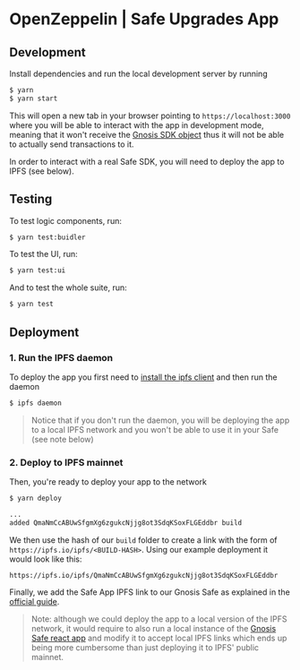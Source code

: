 # OpenZeppelin | Safe Upgrades App

## Development
Install dependencies and run the local development server by running

```bash
$ yarn
$ yarn start
```

This will open a new tab in your browser pointing to `https://localhost:3000` where you will be able to interact with the app in development mode, meaning that it won't receive the [Gnosis SDK object](https://github.com/gnosis/safe-apps-sdk) thus it will not be able to actually send transactions to it.

In order to interact with a real Safe SDK, you will need to deploy the app to IPFS (see below).

## Testing
To test logic components, run:

```bash
$ yarn test:buidler
```

To test the UI, run:

```bash
$ yarn test:ui
```

And to test the whole suite, run:

```bash
$ yarn test
```

## Deployment

### 1. Run the IPFS daemon

To deploy the app you first need to [install the ipfs client](https://docs.ipfs.io/install/) and then run the daemon

```bash
$ ipfs daemon
```
> Notice that if you don't run the daemon, you will be deploying the app to a local IPFS network and you won't be able to use it in your Safe (see note below)

### 2. Deploy to IPFS mainnet

Then, you're ready to deploy your app to the network

```bash
$ yarn deploy

...
added QmaNmCcABUwSfgmXg6zgukcNjjg8ot3SdqKSoxFLGEddbr build
```

We then use the hash of our `build` folder to create a link with the form of `https://ipfs.io/ipfs/<BUILD-HASH>`. Using our example deployment it would look like this:

```
https://ipfs.io/ipfs/QmaNmCcABUwSfgmXg6zgukcNjjg8ot3SdqKSoxFLGEddbr
```

Finally, we add the Safe App IPFS link to our Gnosis Safe as explained in the [official guide](https://help.gnosis-safe.io/en/articles/4022030-add-a-custom-safe-app).

> Note: although we could deploy the app to a local version of the IPFS network, it would require to also run a local instance of the [Gnosis Safe react app](https://github.com/gnosis/safe-react) and modify it to accept local IPFS links which ends up being more cumbersome than just deploying it to IPFS' public mainnet.